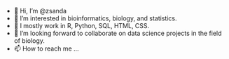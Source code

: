 - 👋 Hi, I’m @zsanda
- 👀 I’m interested in bioinformatics, biology, and statistics.
- 🌱 I mostly work in R, Python, SQL, HTML, CSS.
- 💞️ I’m looking forward to collaborate on data science projects in the field of biology.
- 📫 How to reach me ...

<!---
zsanda/zsanda is a ✨ special ✨ repository because its `README.md` (this file) appears on your GitHub profile.
You can click the Preview link to take a look at your changes.
--->

